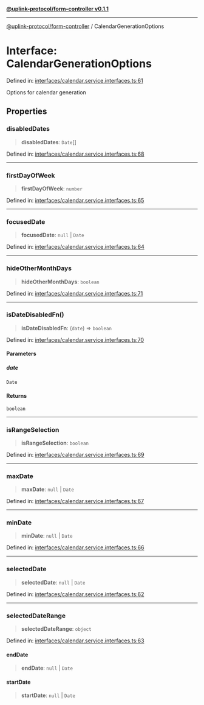 [**@uplink-protocol/form-controller v0.1.1**](../README.md)

***

[@uplink-protocol/form-controller](../globals.md) / CalendarGenerationOptions

# Interface: CalendarGenerationOptions

Defined in: [interfaces/calendar.service.interfaces.ts:61](https://github.com/jmkcoder/uplink-protocol-calendar/blob/38fef3d5c9ea8d85876f78e9f7a77f710bb13ac6/src/interfaces/calendar.service.interfaces.ts#L61)

Options for calendar generation

## Properties

### disabledDates

> **disabledDates**: `Date`[]

Defined in: [interfaces/calendar.service.interfaces.ts:68](https://github.com/jmkcoder/uplink-protocol-calendar/blob/38fef3d5c9ea8d85876f78e9f7a77f710bb13ac6/src/interfaces/calendar.service.interfaces.ts#L68)

***

### firstDayOfWeek

> **firstDayOfWeek**: `number`

Defined in: [interfaces/calendar.service.interfaces.ts:65](https://github.com/jmkcoder/uplink-protocol-calendar/blob/38fef3d5c9ea8d85876f78e9f7a77f710bb13ac6/src/interfaces/calendar.service.interfaces.ts#L65)

***

### focusedDate

> **focusedDate**: `null` \| `Date`

Defined in: [interfaces/calendar.service.interfaces.ts:64](https://github.com/jmkcoder/uplink-protocol-calendar/blob/38fef3d5c9ea8d85876f78e9f7a77f710bb13ac6/src/interfaces/calendar.service.interfaces.ts#L64)

***

### hideOtherMonthDays

> **hideOtherMonthDays**: `boolean`

Defined in: [interfaces/calendar.service.interfaces.ts:71](https://github.com/jmkcoder/uplink-protocol-calendar/blob/38fef3d5c9ea8d85876f78e9f7a77f710bb13ac6/src/interfaces/calendar.service.interfaces.ts#L71)

***

### isDateDisabledFn()

> **isDateDisabledFn**: (`date`) => `boolean`

Defined in: [interfaces/calendar.service.interfaces.ts:70](https://github.com/jmkcoder/uplink-protocol-calendar/blob/38fef3d5c9ea8d85876f78e9f7a77f710bb13ac6/src/interfaces/calendar.service.interfaces.ts#L70)

#### Parameters

##### date

`Date`

#### Returns

`boolean`

***

### isRangeSelection

> **isRangeSelection**: `boolean`

Defined in: [interfaces/calendar.service.interfaces.ts:69](https://github.com/jmkcoder/uplink-protocol-calendar/blob/38fef3d5c9ea8d85876f78e9f7a77f710bb13ac6/src/interfaces/calendar.service.interfaces.ts#L69)

***

### maxDate

> **maxDate**: `null` \| `Date`

Defined in: [interfaces/calendar.service.interfaces.ts:67](https://github.com/jmkcoder/uplink-protocol-calendar/blob/38fef3d5c9ea8d85876f78e9f7a77f710bb13ac6/src/interfaces/calendar.service.interfaces.ts#L67)

***

### minDate

> **minDate**: `null` \| `Date`

Defined in: [interfaces/calendar.service.interfaces.ts:66](https://github.com/jmkcoder/uplink-protocol-calendar/blob/38fef3d5c9ea8d85876f78e9f7a77f710bb13ac6/src/interfaces/calendar.service.interfaces.ts#L66)

***

### selectedDate

> **selectedDate**: `null` \| `Date`

Defined in: [interfaces/calendar.service.interfaces.ts:62](https://github.com/jmkcoder/uplink-protocol-calendar/blob/38fef3d5c9ea8d85876f78e9f7a77f710bb13ac6/src/interfaces/calendar.service.interfaces.ts#L62)

***

### selectedDateRange

> **selectedDateRange**: `object`

Defined in: [interfaces/calendar.service.interfaces.ts:63](https://github.com/jmkcoder/uplink-protocol-calendar/blob/38fef3d5c9ea8d85876f78e9f7a77f710bb13ac6/src/interfaces/calendar.service.interfaces.ts#L63)

#### endDate

> **endDate**: `null` \| `Date`

#### startDate

> **startDate**: `null` \| `Date`
